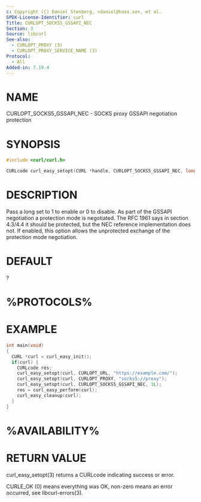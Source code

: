 ```yaml
---
c: Copyright (C) Daniel Stenberg, <daniel@haxx.se>, et al.
SPDX-License-Identifier: curl
Title: CURLOPT_SOCKS5_GSSAPI_NEC
Section: 3
Source: libcurl
See-also:
  - CURLOPT_PROXY (3)
  - CURLOPT_PROXY_SERVICE_NAME (3)
Protocol:
  - All
Added-in: 7.19.4
---
```


# NAME

CURLOPT_SOCKS5_GSSAPI_NEC - SOCKS proxy GSSAPI negotiation protection

# SYNOPSIS

~~~c
#include <curl/curl.h>

CURLcode curl_easy_setopt(CURL *handle, CURLOPT_SOCKS5_GSSAPI_NEC, long nec);
~~~

# DESCRIPTION

Pass a long set to 1 to enable or 0 to disable. As part of the GSSAPI
negotiation a protection mode is negotiated. The RFC 1961 says in section
4.3/4.4 it should be protected, but the NEC reference implementation does not.
If enabled, this option allows the unprotected exchange of the protection mode
negotiation.

# DEFAULT

?

# %PROTOCOLS%

# EXAMPLE

~~~c
int main(void)
{
  CURL *curl = curl_easy_init();
  if(curl) {
    CURLcode res;
    curl_easy_setopt(curl, CURLOPT_URL, "https://example.com/");
    curl_easy_setopt(curl, CURLOPT_PROXY, "socks5://proxy");
    curl_easy_setopt(curl, CURLOPT_SOCKS5_GSSAPI_NEC, 1L);
    res = curl_easy_perform(curl);
    curl_easy_cleanup(curl);
  }
}
~~~

# %AVAILABILITY%

# RETURN VALUE

curl_easy_setopt(3) returns a CURLcode indicating success or error.

CURLE_OK (0) means everything was OK, non-zero means an error occurred, see
libcurl-errors(3).
